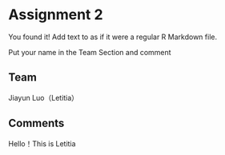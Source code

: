 # Assignment 2

You found it!  Add text to as if it were a regular R Markdown file.

Put your name in the Team Section and comment

## Team
Jiayun Luo（Letitia）

## Comments
Hello！This is Letitia
